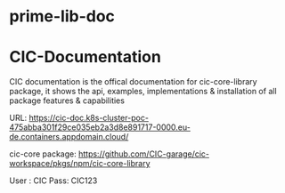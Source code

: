 # prime-lib-doc

# CIC-Documentation

CIC documentation is the offical documentation for cic-core-library package, it shows the api, examples, implementations & installation of all package features & capabilities

URL: https://cic-doc.k8s-cluster-poc-475abba301f29ce035eb2a3d8e891717-0000.eu-de.containers.appdomain.cloud/

cic-core package: https://github.com/CIC-garage/cic-workspace/pkgs/npm/cic-core-library



User : CIC
Pass: CIC123